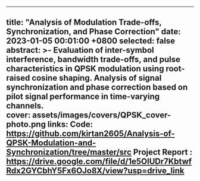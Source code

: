 ---
title:          "Analysis of Modulation Trade-offs, Synchronization, and Phase Correction"
date:           2023-01-05 00:01:00 +0800
selected:       false
abstract: >-
  Evaluation of inter-symbol interference, bandwidth trade-offs, and pulse characteristics in QPSK modulation using 
  root-raised cosine shaping. Analysis of signal synchronization and phase correction based on pilot signal performance 
  in time-varying channels.  
cover:          assets/images/covers/QPSK_cover-photo.png
links:
  Code: https://github.com/kirtan2605/Analysis-of-QPSK-Modulation-and-Synchronization/tree/master/src
  Project Report : https://drive.google.com/file/d/1e5OlUDr7KbtwfRdx2GYCbhY5Fx6OJo8X/view?usp=drive_link
----
